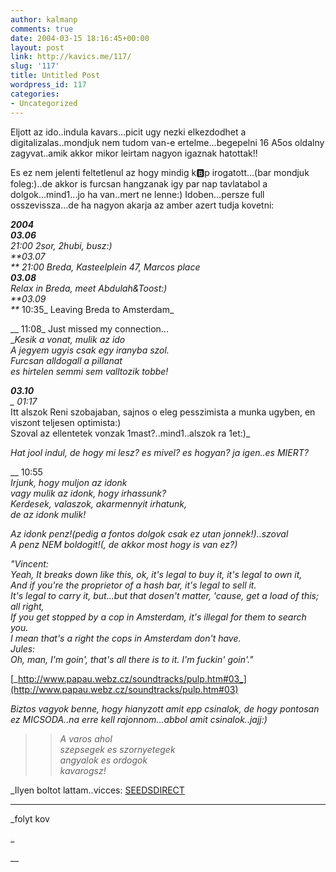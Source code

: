 ```yaml
---
author: kalmanp
comments: true
date: 2004-03-15 18:16:45+00:00
layout: post
link: http://kavics.me/117/
slug: '117'
title: Untitled Post
wordpress_id: 117
categories:
- Uncategorized
---
```


Eljott az ido..indula kavars...picit ugy nezki elkezdodhet a digitalizalas..mondjuk nem tudom van-e ertelme...begepelni 16 A5os oldalny zagyvat..amik akkor mikor leirtam nagyon igaznak hatottak!!




Es ez nem jelenti feltetlenul az hogy mindig k:b:p irogatott...(bar mondjuk foleg:)..de akkor is furcsan hangzanak igy par nap tavlatabol a dolgok...mind1...jo ha van..mert ne lenne:) Idoben...persze full osszevissza...de ha nagyon akarja az amber azert tudja kovetni:




_**2004  
03.06**  
_21:00_ 2sor, 2hubi, busz:)  
__**03.07  
**_ 21:00_ Breda, Kasteelplein 47, Marcos place  
**03.08**  
Relax in Breda, meet Abdulah&Toost:)  
**03.09  
**_ 10:35_ Leaving Breda to Amsterdam_




__ 11:08_ Just missed my connection...  
__Kesik a vonat, mulik az ido  
A jegyem ugyis csak egy iranyba szol.  
Furcsan alldogall a pillanat  
es hirtelen semmi sem valltozik tobbe!_




_**03.10**  
_ 01:17_  
Itt alszok Reni szobajaban, sajnos o eleg pesszimista a munka ugyben, en viszont teljesen optimista:)  
Szoval az ellentetek vonzak 1mast?..mind1..alszok ra 1et:)_




_Hat jool indul, de hogy mi lesz? es mivel? es hogyan? ja igen..es MIERT?_




__ 10:55  
_Irjunk, hogy muljon az idonk  
vagy mulik az idonk, hogy irhassunk?  
Kerdesek, valaszok, akarmennyit irhatunk,   
de az idonk mulik!_




_Az idonk penz!(pedig a fontos dolgok csak ez utan jonnek!)..szoval  
A penz NEM boldogit!(, de akkor most hogy is van ez?)_




_"Vincent:  
Yeah, It breaks down like this, ok, it's legal to buy it, it's legal to own it,  
And if you're the proprietor of a hash bar, it's legal to sell it.  
It's legal to carry it, but...but that dosen't matter, 'cause, get a load of this; all right,  
If you get stopped by a cop in Amsterdam, it's illegal for them to search you.  
I mean that's a right the cops in Amsterdam don't have.  
Jules:  
Oh, man, I'm goin', that's all there is to it. I'm fuckin' goin'."_




[_http://www.papau.webz.cz/soundtracks/pulp.htm#03_](http://www.papau.webz.cz/soundtracks/pulp.htm#03)




_Biztos vagyok benne, hogy hianyzott amit epp csinalok, de hogy pontosan ez MICSODA..na erre kell rajonnom...abbol amit csinalok..jajj:)_




<blockquote>

> 
> _A varos ahol  
szepsegek es szornyetegek  
angyalok es ordogok  
kavarogsz!_
> 
> </blockquote>




_Ilyen boltot lattam..vicces: [SEEDSDIRECT](http://www.seedsdirect.to)  
___




_folyt kov

_


__
